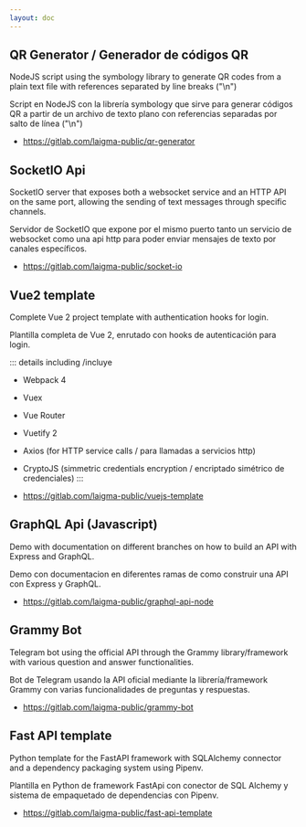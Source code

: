 ```yaml
---
layout: doc
---
```


## QR Generator / Generador de códigos QR

NodeJS script using the symbology library to generate QR codes from a plain text file with references separated by line breaks ("\n")

Script en NodeJS con la librería symbology que sirve para generar códigos QR a partir de un archivo de texto plano con referencias separadas por salto de línea ("\n")

- https://gitlab.com/laigma-public/qr-generator


## SocketIO Api

SocketIO server that exposes both a websocket service and an HTTP API on the same port, allowing the sending of text messages through specific channels.

Servidor de SocketIO que expone por el mismo puerto tanto un servicio de websocket como una api http para poder enviar mensajes de texto por canales específicos.

- https://gitlab.com/laigma-public/socket-io


## Vue2 template

Complete Vue 2 project template with authentication hooks for login.

Plantilla completa de Vue 2, enrutado con hooks de autenticación para login.

::: details
including /incluye
- Webpack 4
- Vuex
- Vue Router
- Vuetify 2
- Axios (for HTTP service calls / para llamadas a servicios http)
- CryptoJS (simmetric credentials encryption / encriptado simétrico de credenciales)
:::

- https://gitlab.com/laigma-public/vuejs-template


## GraphQL Api (Javascript)

Demo with documentation on different branches on how to build an API with Express and GraphQL.

Demo con documentacion en diferentes ramas de como construir una API con Express y GraphQL.

- https://gitlab.com/laigma-public/graphql-api-node


## Grammy Bot

Telegram bot using the official API through the Grammy library/framework with various question and answer functionalities.

Bot de Telegram usando la API oficial mediante la librería/framework Grammy con varias funcionalidades de preguntas y respuestas.

- https://gitlab.com/laigma-public/grammy-bot


## Fast API template

Python template for the FastAPI framework with SQLAlchemy connector and a dependency packaging system using Pipenv.

Plantilla en Python de framework FastApi con conector de SQL Alchemy y sistema de empaquetado de dependencias con Pipenv.

- https://gitlab.com/laigma-public/fast-api-template
